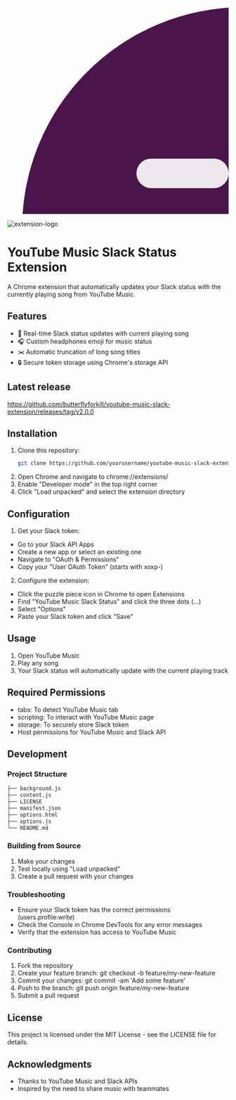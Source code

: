 <svg xmlns="http://www.w3.org/2000/svg" viewBox="0 0 60 60">
  <!-- Background Circle -->
  <circle cx="64" cy="64" r="60" fill="#4A154B"/>
  
  <!-- Slack-inspired hash pattern -->
  <g fill="#FFFFFF" opacity="0.9">
    <rect x="35" y="45" width="25" height="8" rx="4"/>
    <rect x="68" y="45" width="25" height="8" rx="4"/>
    <rect x="35" y="75" width="25" height="8" rx="4"/>
    <rect x="68" y="75" width="25" height="8" rx="4"/>
  </g>
  
  <!-- Music Note -->
  <path d="M60 30v35.5c-1.5-0.8-3.2-1.3-5-1.3-5.5 0-10 4.5-10 10s4.5 10 10 10 10-4.5 10-10V40h10" 
        fill="none" 
        stroke="#FFFFFF" 
        stroke-width="6" 
        stroke-linecap="round"
        stroke-linejoin="round"/>
</svg>

![extension-logo](https://github.com/user-attachments/assets/09428357-9924-467d-bafb-0a5c7a76407c)

# YouTube Music Slack Status Extension

A Chrome extension that automatically updates your Slack status with the currently playing song from YouTube Music.

## Features

- 🎵 Real-time Slack status updates with current playing song
- 🎧 Custom headphones emoji for music status
- ✂️ Automatic truncation of long song titles
- 🔒 Secure token storage using Chrome's storage API

## Latest release
https://github.com/butterflyforkill/youtube-music-slack-extension/releases/tag/v2.0.0

## Installation

1. Clone this repository:
    ```bash
    git clone https://github.com/yourusername/youtube-music-slack-extension.git
    ```
2. Open Chrome and navigate to chrome://extensions/
3. Enable "Developer mode" in the top right corner
4. Click "Load unpacked" and select the extension directory

## Configuration

1. Get your Slack token:

- Go to your Slack API Apps
- Create a new app or select an existing one
- Navigate to "OAuth & Permissions"
- Copy your "User OAuth Token" (starts with xoxp-)


2. Configure the extension:

- Click the puzzle piece icon in Chrome to open Extensions
- Find "YouTube Music Slack Status" and click the three dots (...)
- Select "Options"
- Paste your Slack token and click "Save"

## Usage

1. Open YouTube Music
2. Play any song
3. Your Slack status will automatically update with the current playing track

## Required Permissions

- tabs: To detect YouTube Music tab
- scripting: To interact with YouTube Music page
- storage: To securely store Slack token
- Host permissions for YouTube Music and Slack API

## Development

### Project Structure

```bash
├── background.js
├── content.js
├── LICENSE
├── manifest.json
├── options.html
├── options.js
└── README.md
```

### Building from Source

1. Make your changes
2. Test locally using "Load unpacked"
3. Create a pull request with your changes

### Troubleshooting

- Ensure your Slack token has the correct permissions (users.profile:write)
- Check the Console in Chrome DevTools for any error messages
- Verify that the extension has access to YouTube Music

### Contributing

1. Fork the repository
2. Create your feature branch: git checkout -b feature/my-new-feature
3. Commit your changes: git commit -am 'Add some feature'
4. Push to the branch: git push origin feature/my-new-feature
5. Submit a pull request

## License
This project is licensed under the MIT License - see the LICENSE file for details.

## Acknowledgments

- Thanks to YouTube Music and Slack APIs
- Inspired by the need to share music with teammates
